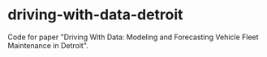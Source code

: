 # driving-with-data-detroit
Code for paper "Driving With Data: Modeling and Forecasting Vehicle Fleet Maintenance in Detroit".
